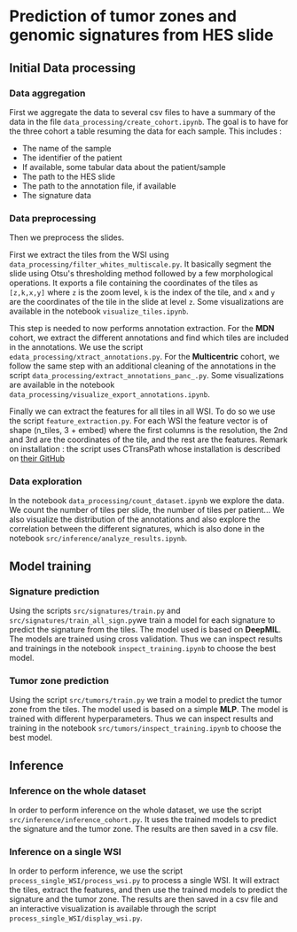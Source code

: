 # Prediction of tumor zones and genomic signatures from HES slide

## Initial Data processing

### Data aggregation

First we aggregate the data to several csv files to have a summary of the data in the file `data_processing/create_cohort.ipynb`. The goal is to have for the three cohort a table resuming the data for each sample. This includes :

- The name of the sample
- The identifier of the patient
- If available, some tabular data about the patient/sample
- The path to the HES slide
- The path to the annotation file, if available
- The signature data

### Data preprocessing

Then we preprocess the slides.

First we extract the tiles from the WSI using `data_processing/filter_whites_multiscale.py`. It basically segment the slide using Otsu's thresholding method followed by a few morphological operations. It exports a file containing the coordinates of the tiles as `[z,k,x,y]` where `z` is the zoom level, `k` is the index of the tile, and `x` and `y` are the coordinates of the tile in the slide at level `z`. Some visualizations are available in the notebook `visualize_tiles.ipynb`.

This step is needed to now performs annotation extraction. For the **MDN** cohort, we extract the different annotations and find which tiles are included in the annotations. We use the script `edata_processing/xtract_annotations.py`. For the **Multicentric** cohort, we follow the same step with an additional cleaning of the annotations in the script `data_processing/extract_annotations_panc_.py`. Some visualizations are available in the notebook `data_processing/visualize_export_annotations.ipynb`.

Finally we can extract the features for all tiles in all WSI. To do so we use the script `feature_extraction.py`. For each WSI the feature vector is of shape (n_tiles, 3 + embed) where the first columns is the resolution, the 2nd and 3rd are the coordinates of the tile, and the rest are the features.
Remark on installation : the script uses CTransPath whose installation is described on [their GitHub](https://github.com/Xiyue-Wang/TransPath/tree/main)

### Data exploration

In the notebook `data_processing/count_dataset.ipynb` we explore the data. We count the number of tiles per slide, the number of tiles per patient... We also visualize the distribution of the annotations and also explore the correlation between the different signatures, which is also done in the notebook `src/inference/analyze_results.ipynb`.

## Model training

### Signature prediction

Using the scripts `src/signatures/train.py` and `src/signatures/train_all_sign.py`we train a model for each signature to predict the signature from the tiles. The model used is based on **DeepMIL**. The models are trained using cross validation. Thus we can inspect results and trainings in the notebook `inspect_training.ipynb` to choose the best model.

### Tumor zone prediction

Using the script `src/tumors/train.py` we train a model to predict the tumor zone from the tiles. The model used is based on a simple **MLP**. The model is trained with different hyperparameters. Thus we can inspect results and training in the notebook `src/tumors/inspect_training.ipynb` to choose the best model.

## Inference

### Inference on the whole dataset

In order to perform inference on the whole dataset, we use the script `src/inference/inference_cohort.py`. It uses the trained models to predict the signature and the tumor zone. The results are then saved in a csv file.

### Inference on a single WSI

In order to perform inference, we use the script `process_single_WSI/process_wsi.py` to process a single WSI. It will extract the tiles, extract the features, and then use the trained models to predict the signature and the tumor zone. The results are then saved in a csv file and an interactive visualization is available through the script `process_single_WSI/display_wsi.py`.
